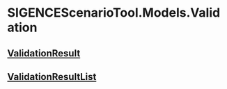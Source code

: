 # SIGENCEScenarioTool.Models.Validation
## [ValidationResult](./T_ValidationResult.md)
## [ValidationResultList](./T_ValidationResultList.md)
